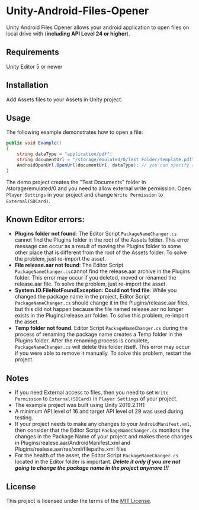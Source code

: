 # Unity-Android-Files-Opener
 Unity Android Files Opener allows your android application to open files on local drive with (**including API Level 24 or higher**).

## Requirements
 Unity Editor 5 or newer

## Installation
 Add Assets files to your Assets in Unity project.

## Usage
The following example demonstrates how to open a file:
```csharp
public void Example()
{   
    string dataType = "application/pdf";
    string documentUrl = "/storage/emulated/0/Test Folder/template.pdf";
    AndroidOpenUrl.OpenUrl(documentUrl, dataType); // you can specify any MIME type when opening a file by explicitly specifying the dataType parameter
}
```
The demo project creates the "Test Documents" folder in /storage/emulated/0 and you need to allow external write permission. Open `Player Settings` in your project and change `Write Permission` to `External(SDCard)`.

## Known Editor errors:
 * **Plugins folder not found**:
   The Editor Script `PackageNameChanger.cs` cannot find the Plugins folder in the root of the Assets folder.
   This error message can occur as a result of moving the Plugins folder to some other place that is different from the root of the          Assets folder.
   To solve the problem, just re-import the asset.
 * **File release.aar not found**:
   The Editor Script `PackageNameChanger.cs`cannot find the release.aar archive in the Plugins folder. This error may occur if you          deleted, moved or renamed the release.aar file.
   To solve the problem, just re-import the asset.
 * **System.IO.FileNotFoundException: Could not find file**:
   While you changed the package name in the project, Editor Script `PackageNameChanger.cs` should change it in the Plugins/release.aar      files, but this did          not happen because the file named release.aar no longer exists in the Plugins/release.arr folder. 
   To solve this problem, re-import the asset.
 * **Temp folder not found**.
   Editor Script `PackageNameChanger.cs` during the process of renaming the package name creates a Temp folder in the Plugins folder.        After the renaming process is complete, `PackageNameChanger.cs` will delete this folder itself. This error may occur if you were able    to remove it manually. 
   To solve this problem, restart the project.

## Notes
 * If you need External access to files, then you need to set `Write Permission` to `Extarnal(SDCard)` in `Player Settings` of your project.
 * The example project was built using Unity 2019.2.11f1
 * A minimum API level of 16 and target API level of 29 was used during testing.
 * If your project needs to make any changes to your `AndroidManifest.xml`, then consider that the Editor Script `PackageNameChanger.cs` monitors the changes in the Package Name of your project and makes these changes in Plugins/realese.aar/AndroidManifest.xml and Plugins/realese.aar/res/xml/filepaths.xml files
 * For the health of the asset, the Editor Script `PackageNameChanger.cs` located in the Editor folder is important. 
   ***Delete it only if you are not going to change the package name in the project anymore !!!***

## License
This project is licensed under the terms of the [MIT License](https://opensource.org/licenses/MIT).
